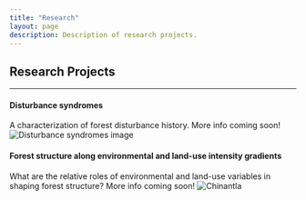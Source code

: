 ```yaml
---
title: "Research"
layout: page
description: Description of research projects.
---
```


## Research Projects
---

#### Disturbance syndromes

A characterization of forest disturbance history.
More info coming soon!
![Disturbance syndromes image](/img/disturbance_HARV.png)

#### Forest structure along environmental and land-use intensity gradients

What are the relative roles of environmental and land-use variables in shaping forest structure?
More info coming soon!
![Chinantla](/img/chinantla.JPG)
